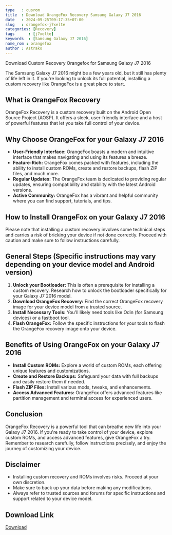 ```yaml
---
type   : cusrom
title  : Download OrangeFox Recovery Samsung Galaxy J7 2016
date   : 2024-09-25T09:17:35+07:00
slug   : orangefox-j7xelte
categories: [Recovery]
tags      : [j7xelte]
keywords  : [Samsung Galaxy J7 2016]
name_rom : orangefox
author : Astrako
---
```


Download Custom Recovery Orangefox for Samsung Galaxy J7 2016

The Samsung Galaxy J7 2016 might be a few years old, but it still has plenty of life left in it. If you're looking to unlock its full potential, installing a custom recovery like OrangeFox is a great place to start.

## What is OrangeFox Recovery

OrangeFox Recovery is a custom recovery built on the Android Open Source Project (AOSP). It offers a sleek, user-friendly interface and a host of powerful features that let you take full control of your device.

## Why Choose OrangeFox for your Galaxy J7 2016

* **User-Friendly Interface:** OrangeFox boasts a modern and intuitive interface that makes navigating and using its features a breeze.
* **Feature-Rich:** OrangeFox comes packed with features, including the ability to install custom ROMs, create and restore backups, flash ZIP files, and much more.
* **Regular Updates:** The OrangeFox team is dedicated to providing regular updates, ensuring compatibility and stability with the latest Android versions.
* **Active Community:** OrangeFox has a vibrant and helpful community where you can find support, tutorials, and tips.

## How to Install OrangeFox on your Galaxy J7 2016

Please note that installing a custom recovery involves some technical steps and carries a risk of bricking your device if not done correctly. Proceed with caution and make sure to follow instructions carefully.

## General Steps (Specific instructions may vary depending on your device model and Android version)

1. **Unlock your Bootloader:** This is often a prerequisite for installing a custom recovery. Research how to unlock the bootloader specifically for your Galaxy J7 2016 model.
2. **Download OrangeFox Recovery:** Find the correct OrangeFox recovery image for your device model from a trusted source.
3. **Install Necessary Tools:** You'll likely need tools like Odin (for Samsung devices) or a fastboot tool.
4. **Flash OrangeFox:** Follow the specific instructions for your tools to flash the OrangeFox recovery image onto your device.

## Benefits of Using OrangeFox on your Galaxy J7 2016

* **Install Custom ROMs:** Explore a world of custom ROMs, each offering unique features and customizations.
* **Create and Restore Backups:** Safeguard your data with full backups and easily restore them if needed.
* **Flash ZIP Files:** Install various mods, tweaks, and enhancements.
* **Access Advanced Features:** OrangeFox offers advanced features like partition management and terminal access for experienced users.

## Conclusion

OrangeFox Recovery is a powerful tool that can breathe new life into your Galaxy J7 2016. If you're ready to take control of your device, explore custom ROMs, and access advanced features, give OrangeFox a try. Remember to research carefully, follow instructions precisely, and enjoy the journey of customizing your device.

## Disclaimer

* Installing custom recovery and ROMs involves risks. Proceed at your own discretion.
* Make sure to back up your data before making any modifications.
* Always refer to trusted sources and forums for specific instructions and support related to your device model. 


## Download Link
[Download](https://orangefox.download/device/j7xelte)


